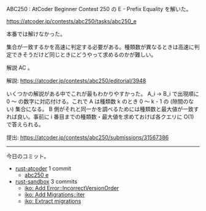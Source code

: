 ABC250 : AtCoder Beginner Contest 250 の E - Prefix Equality を解いた。

<https://atcoder.jp/contests/abc250/tasks/abc250_e>

本番では解けなかった。

集合が一致するかを高速に判定する必要がある。種類数が異なるときは高速に判定できそうだけど同じときにどうやって求めるのかが難しい。

解説 AC 。

解説: <https://atcoder.jp/contests/abc250/editorial/3948>

いくつかの解説がある中でこれが最もわかりやすかった。 A_i → B_i で出現順に 0 〜 の数字に対応付ける。これで A は種類数 k のとき 0 〜 k - 1 の (隙間のない) 集合になる。 B 側がそれと同一かを調べるためには種類数と最大値が一致すれば良い。事前に i 番目までの種類数・最大値を求めておけば各クエリに O(1) で答えられる。

提出: <https://atcoder.jp/contests/abc250/submissions/31567386>

---

今日のコミット。

- [rust-atcoder](https://github.com/bouzuya/rust-atcoder) 1 commit
  - [abc250 e](https://github.com/bouzuya/rust-atcoder/commit/5df433d007956f01ff22812b9157ef430d39ae72)
- [rust-sandbox](https://github.com/bouzuya/rust-sandbox) 3 commits
  - [iko: Add Error::IncorrectVersionOrder](https://github.com/bouzuya/rust-sandbox/commit/8ca5ab35b114527b13266bace072b8900afbcf72)
  - [iko: Add Migrations::iter](https://github.com/bouzuya/rust-sandbox/commit/71a3fb7fd473b284d53bde780fd992d1374246eb)
  - [iko: Extract migrations](https://github.com/bouzuya/rust-sandbox/commit/a267f47963628ee996699720d8cb09bd3bea9ca6)
